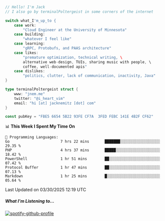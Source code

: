 ```go
// Hello! I'm Jack
// I also go by terminalPoltergeist in some corners of the internet

switch what_I'm_up_to {
    case work:
        "Cloud Engineer at the University of Minnesota"
    case building:
        "whatever I feel like"
    case learning:
        "gRPC, Protobufs, and PAAS architecture"
    case likes:
        "premature optimization, technical writing, \
        alternative web-design, TUIs, sharing music with people, \
        coffee, well-documented apis"
    case dislikes:
        "politics, clutter, lack of communication, inactivity, Java"
}

type terminalPoltergeist struct {
    www: "jnem.me"
    twitter: "@i_heart_vim"
    email: "hi [at] jacknemitz [dot] com"
}

const pubKey = "FBE5 6654 5B22 93FE CF7A  3FED FEBC 141E 4B2F CF62"
```

<!--START_SECTION:waka-->
📊 **This Week I Spent My Time On** 

```text
💬 Programming Languages: 
Go                       7 hrs 22 mins       ███████░░░░░░░░░░░░░░░░░░   29.35 % 
PHP                      4 hrs 37 mins       █████░░░░░░░░░░░░░░░░░░░░   18.42 % 
PowerShell               1 hr 51 mins        ██░░░░░░░░░░░░░░░░░░░░░░░   07.42 % 
Protocol Buffer          1 hr 47 mins        ██░░░░░░░░░░░░░░░░░░░░░░░   07.13 % 
Markdown                 1 hr 25 mins        █░░░░░░░░░░░░░░░░░░░░░░░░   05.64 % 
```


 Last Updated on 03/30/2025 12:19 UTC
<!--END_SECTION:waka-->

##### What I'm Listening to...

[![spotify-github-profile](https://jnem.me/listening-item?maxAge=2592000)](https://jnem.me/listening)
